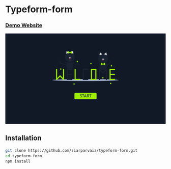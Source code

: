 # Typeform-form
### [Demo Website](https://typeform-form.vercel.app)

![](src/img/welcome.png)
## Installation
```bash
git clone https://github.com/ziarparvaiz/typeform-form.git
cd typeform-form
npm install
```